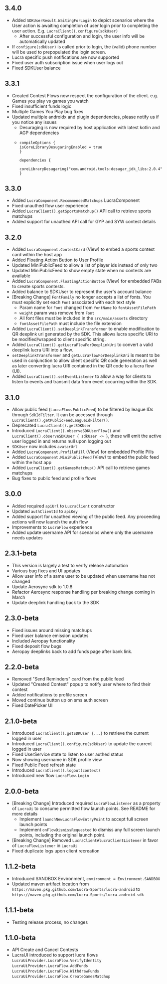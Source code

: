 ## 3.4.0
* Added `SDKUserResult.WaitingForLogin` to depict scenarios where the User action is awaiting completion of user login prior to completing the user action. E.g. `LucraClient().configure(sdkUser)`
  * After successful configuration and login, the user info will be automatically updated
* If `configure(sdkUser)` is called prior to login, the (valid) phone number will be used to prepopulated the login screen.
* Lucra specific push notifications are now supported
* Fixed user auth subscription issue when user logs out
* Fixed SDKUser balance

## 3.3.1
* Created Contest Flows now respect the configuration of the client. e.g. Games you play vs games you watch
* Fixed insufficient funds logic
* Multiple Games You Play bug fixes
* Updated multiple androidx and plugin dependencies, please notify us if you notice any issues
  * Desuraging is now required by host application with latest kotlin and AGP dependencies
  * ```
    compileOptions {
    isCoreLibraryDesugaringEnabled = true
    }
  
    dependencies {
      coreLibraryDesugaring("com.android.tools:desugar_jdk_libs:2.0.4")
    }
    ```

## 3.3.0
* Added `LucraComponent.RecommendedMatchups` LucraComponent
* Fixed unauthed flow user experience
* Added `LucraClient().getSportsMatchup()` API call to retrieve sports matchups
* Added support for unauthed API call for GYP and SYW contest details

## 3.2.0
* Added `LucraComponent.ContestCard` (View) to embed a sports contest card within the host app
* Added Floating Action Button to User Profile
* Updated MiniPublicFeed to allow a list of player ids instead of only two
* Updated MiniPublicFeed to show empty state when no contests are available
* Added `LucraComponent.FloatingActionButton` (View) for embedded FABs to create sports contests.
* Added balance to SDKUser to represent the user's account balance
* [Breaking Change] `FontFamily` no longer accepts a list of fonts. You must explicitly set each `Font` associated with each text style
  * Param name for `Font` changed from `fontName` to `fontAssetFilePath`
  * `weight` param was remove from `Font`
  * All font files must be included in the `src/main/assets` directory
  * `fontAssetFilePath` must include the file extension
* Added `LucraClient().setDeeplinkTransformer` to enable modification to QR deeplink uri generated by the SDK. This allows lucra specific URI to be modified/wrapped to client specific string.
* Added `LucraClient().getLucraFlowForDeeplinkUri` to convert a valid deeplink lucra URI into a flow.
* `setDeeplinkTransformer` and `getLucraFlowForDeeplinkUri` is meant to be used in conjunction to allow client specific QR code generation as well as later converting lucra URI contained in the QR code to a lucra flow (UI).  
* Added `LucraClient().setEventListener` to allow a way for clients to listen to events and transmit data from event occurring within the SDK.

## 3.1.0
* Allow public feed (`LucraFlow.PublicFeed`) to be filtered by league IDs through `SdkIdFilter`. It can be accessed through `LucraClient().getPublicFeedLeagueIdFilter()`.
* Deprecated `LucraClient().getSDKUser`
* Introduced `LucraClient().observeSDKUserFlow()` and `LucraClient().observeSDKUser { sdkUser -> }`, these will emit the active user logged in and returns null upon logging out
* `SDKUser` now includes `avatarUrl`
* Added `LucraComponent.ProfilePill` (View) for embedded Profile Pills
* Added `LucraComponent.MiniPublicFeed` (View) to embed the public feed within the host app
* Added `LucraClient().getGamesMatchup()` API call to retrieve games matchups
* Bug fixes to public feed and profile flows

## 3.0.0
* Added required `apiUrl` to `LucraClient` constructor
* Updated `authClientId` to `apiKey`
* Added support for unauthed viewing of the public feed. Any proceeding actions will now launch the auth flow
* Improvements to `LucraFlow` experience
* Added update username API for scenarios where only the username needs updates

## 2.3.1-beta
* This version is largely a test to verify release automation
* Various bug fixes and UI updates
* Allow user info of a same user to be updated when username has not changed
* Update Aerosync sdk to 1.0.8
* Refactor Aerosync response handling per breaking change coming in March 
* Update deeplink handling back to the SDK

## 2.3.0-beta
* Fixed issues around missing matchups
* Fixed user balance emission updates
* Included Aeropay functionality
* Fixed deposit flow bugs
* Aeropay deeplinks back to add funds page after bank link.

## 2.2.0-beta
* Removed "Send Reminders" card from the public feed
* Updated "Created Contest" popup to notify user where to find their contest
* Added notifications to profile screen
* Moved continue button up on sms auth screen
* Fixed DatePicker UI

## 2.1.0-beta
* Introduced `LucraClient().getSDKUser {...}` to retrieve the current logged in user
* Introduced `LucraClient().configure(sdkUser)` to update the current logged in user
* Fixed UserService state to listen to user authed status
* Now showing username in SDK profile view
* Fixed Public Feed refresh state
* Introduced `LucraClient().logout(context)`
* Introduced new flow `LucraFlow.Login`

## 2.0.0-beta

* [Breaking Change] Introduced required `LucraFlowListener` as a property of `LucraUi` to consume permitted flow launch points. See README for more details
  * Implement `launchNewLucraFlowEntryPoint` to accept full screen launch points
  * Implement `onFlowDismissRequested` to dismiss any full screen launch points, including the original launch point.
* [Breaking Change] Removed `LucraClient#lucraClientListener` in favor of `LucraFlowListener` in `LucraUi`
* Fixed duplicate logs upon client recreation

## 1.1.2-beta
* Introduced SANDBOX Environment, `environment = Environment.SANDBOX`
* Updated maven artifact location from `https://maven.pkg.github.com/Lucra-Sports/lucra-android` to `https://maven.pkg.github.com/Lucra-Sports/lucra-android-sdk`

## 1.1.1-beta
* Testing release process, no changes

## 1.1.0-beta

* API Create and Cancel Contests
* LucraUI introduced to support lucra flows
  `LucraUiProvider.LucraFlow.VerifyIdentity`
  `LucraUiProvider.LucraFlow.AddFunds`
  `LucraUiProvider.LucraFlow.WithdrawFunds`
  `LucraUiProvider.LucraFlow.CreateGamesMatchup`